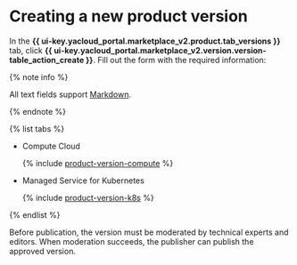 # Creating a new product version

In the **{{ ui-key.yacloud_portal.marketplace_v2.product.tab_versions }}** tab, click **{{ ui-key.yacloud_portal.marketplace_v2.version.version-table_action_create }}**. Fill out the form with the required information:

{% note info %}

All text fields support [Markdown](https://ydocs.tech/en/).

{% endnote %}

{% list tabs %}

- Compute Cloud

   {% include [product-version-compute](../../_includes/marketplace/product-version-compute.md) %}

- Managed Service for Kubernetes

   {% include [product-version-k8s](../../_includes/marketplace/product-version-k8s.md) %}

{% endlist %}

Before publication, the version must be moderated by technical experts and editors. When moderation succeeds, the publisher can publish the approved version.
